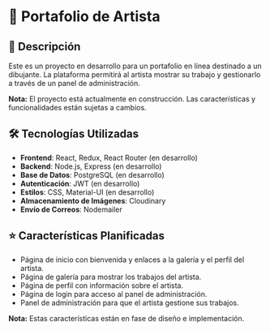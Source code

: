 # 🎨 Portafolio de Artista

## 📜 Descripción

Este es un proyecto en desarrollo para un portafolio en línea destinado a un dibujante. La plataforma permitirá al artista mostrar su trabajo y gestionarlo a través de un panel de administración.

**Nota:** El proyecto está actualmente en construcción. Las características y funcionalidades están sujetas a cambios.

## 🛠️ Tecnologías Utilizadas

- **Frontend**: React, Redux, React Router (en desarrollo)
- **Backend**: Node.js, Express (en desarrollo)
- **Base de Datos**: PostgreSQL (en desarrollo)
- **Autenticación**: JWT (en desarrollo)
- **Estilos**: CSS, Material-UI (en desarrollo)
- **Almacenamiento de Imágenes**: Cloudinary
- **Envío de Correos**: Nodemailer

## ⭐ Características Planificadas

- Página de inicio con bienvenida y enlaces a la galería y el perfil del artista.
- Página de galería para mostrar los trabajos del artista.
- Página de perfil con información sobre el artista.
- Página de login para acceso al panel de administración.
- Panel de administración para que el artista gestione sus trabajos.

**Nota:** Estas características están en fase de diseño e implementación. 



